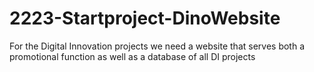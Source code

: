 # 2223-Startproject-DinoWebsite
For the Digital Innovation projects we need a website that serves both a promotional function as well as a database of all DI projects
